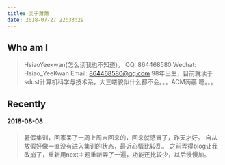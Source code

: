 ```yaml
---
title: 关于萧萧
date: 2018-07-27 22:33:29
---
```


## Who am I
>HsiaoYeekwan(怎么读我也不知道)。
QQ: 864468580
Wechat: Hsiao_YeeKwan
Email: 864468580@qq.com
98年出生，目前就读于sdust计算机科学与技术系，大三喽貌似什么都不会。。。ACM蒟蒻
嗯。。。

## Recently
#### 2018-08-08
>暑假集训，回家呆了一周上周末回来的，回来就感冒了，昨天才好。
自从放假好像一直没有进入集训的状态，最近心情比较乱。
之前弄得blog让我改崩了，重新用next主题重新弄了一遍，功能还比较少，以后慢慢加。

